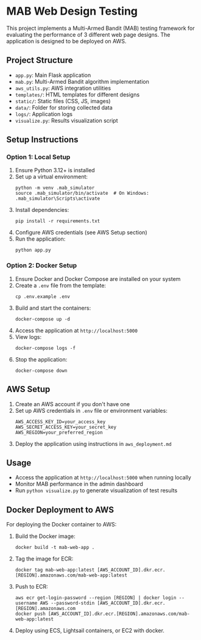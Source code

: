 # MAB Web Design Testing

This project implements a Multi-Armed Bandit (MAB) testing framework for evaluating the performance of 3 different web page designs. The application is designed to be deployed on AWS.

## Project Structure

- `app.py`: Main Flask application
- `mab.py`: Multi-Armed Bandit algorithm implementation
- `aws_utils.py`: AWS integration utilities
- `templates/`: HTML templates for different designs
- `static/`: Static files (CSS, JS, images)
- `data/`: Folder for storing collected data
- `logs/`: Application logs
- `visualize.py`: Results visualization script

## Setup Instructions

### Option 1: Local Setup

1. Ensure Python 3.12+ is installed
2. Set up a virtual environment:
   ```
   python -m venv .mab_simulator
   source .mab_simulator/bin/activate  # On Windows: .mab_simulator\Scripts\activate
   ```
3. Install dependencies:
   ```
   pip install -r requirements.txt
   ```
4. Configure AWS credentials (see AWS Setup section)
5. Run the application:
   ```
   python app.py
   ```

### Option 2: Docker Setup

1. Ensure Docker and Docker Compose are installed on your system
2. Create a `.env` file from the template:
   ```
   cp .env.example .env
   ```
3. Build and start the containers:
   ```
   docker-compose up -d
   ```
4. Access the application at `http://localhost:5000`
5. View logs:
   ```
   docker-compose logs -f
   ```
6. Stop the application:
   ```
   docker-compose down
   ```

## AWS Setup

1. Create an AWS account if you don't have one
2. Set up AWS credentials in `.env` file or environment variables:
   ```
   AWS_ACCESS_KEY_ID=your_access_key
   AWS_SECRET_ACCESS_KEY=your_secret_key
   AWS_REGION=your_preferred_region
   ```
3. Deploy the application using instructions in `aws_deployment.md`

## Usage

- Access the application at `http://localhost:5000` when running locally
- Monitor MAB performance in the admin dashboard
- Run `python visualize.py` to generate visualization of test results 

## Docker Deployment to AWS

For deploying the Docker container to AWS:

1. Build the Docker image:
   ```
   docker build -t mab-web-app .
   ```
2. Tag the image for ECR:
   ```
   docker tag mab-web-app:latest [AWS_ACCOUNT_ID].dkr.ecr.[REGION].amazonaws.com/mab-web-app:latest
   ```
3. Push to ECR:
   ```
   aws ecr get-login-password --region [REGION] | docker login --username AWS --password-stdin [AWS_ACCOUNT_ID].dkr.ecr.[REGION].amazonaws.com
   docker push [AWS_ACCOUNT_ID].dkr.ecr.[REGION].amazonaws.com/mab-web-app:latest
   ```
4. Deploy using ECS, Lightsail containers, or EC2 with docker. 